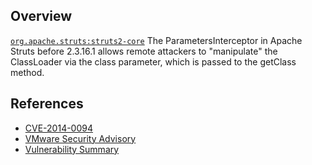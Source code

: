 ## Overview
[`org.apache.struts:struts2-core`](http://search.maven.org/#search%7Cga%7C1%7Ca%3A%22struts2-core%22)
The ParametersInterceptor in Apache Struts before 2.3.16.1 allows remote attackers to "manipulate" the ClassLoader via the class parameter, which is passed to the getClass method.

## References

- [CVE-2014-0094](https://web.nvd.nist.gov/view/vuln/detail?vulnId=CVE-2014-0094)
- [VMware Security Advisory](http://packetstormsecurity.com/files/127215/VMware-Security-Advisory-2014-0007.html)
- [Vulnerability Summary](http://struts.apache.org/docs/s2-021.html)
